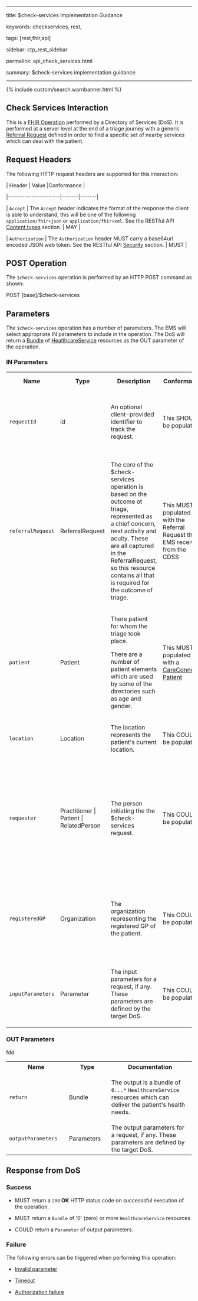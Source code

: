 
---

title: $check-services Implementation Guidance

keywords: checkservices, rest,

tags: [rest,fhir,api]

sidebar: ctp_rest_sidebar

permalink: api_check_services.html

summary: $check-services implementation guidance

---

{% include custom/search.warnbanner.html %}

## Check Services Interaction ##

  

This is a [FHIR Operation](https://www.hl7.org/fhir/stu3/operations.html) performed by a Directory of Services (DoS). It is performed at a server level at the end of a triage journey with a generic [Referral Request](http://hl7.org/fhir/stu3/referralrequest.html) defined in order to find a specific set of nearby services which can deal with the patient.

  

## Request Headers ##

  

The following HTTP request headers are supported for this interaction:

  
  

| Header | Value |Conformance |

|----------------------|-------|-------|

| `Accept` | The `Accept` header indicates the format of the response the client is able to understand, this will be one of the following `application/fhir+json` or `application/fhir+xml`. See the RESTful API [Content types](api_general_guidance.html#content-types) section. | MAY |

| `Authorization` | The `Authorization` header MUST carry a base64url encoded JSON web token. See the RESTful API [Security](api_security.html) section. | MUST |

  

## POST Operation

  

The `$check-services` operation is performed by an HTTP POST command as shown:

  

  

POST [base]/$check-services

  

  

## Parameters ##

  

The `$check-services` operation has a number of parameters. The EMS will select appropriate IN parameters to include in the operation. The DoS will return a [Bundle](http://hl7.org/fhir/stu3/bundle.html) of [HealthcareService](http://hl7.org/fhir/stu3/healthcareservice.html) resources as the OUT parameter of the operation.

  

  

### IN Parameters ##

  

  

<table  style="min-width:100%;width:100%">

  

<tr>

<th  style="width:10%;">Name</th>

<th  style="width:5%;">Type</th>

<th  style="width:35%;">Description</th>

<th  style="width:15%;">Conformance</th>

<th  style="width:35%;">Implementation Guidance</th>

</tr>

  

<tr>

<td><code  class="highlighter-rouge">requestId</code></td>

<td>id</td>

<td>An optional client-provided identifier to track the request.</td>

<td>This SHOULD be populated</td>

<td>

Each invocation of the $check-services method MUST use a unique requestId<br/>

The requestId MUST be locally unique

</td>

</tr>

  

<tr>

<td><code  class="highlighter-rouge">referralRequest</code></td>

<td>ReferralRequest</td>

<td>

The core of the $check-services operation is based on the outcome ot triage, represented as a chief concern, next activity and acuity. These are all captured in the ReferralRequest, so this resource contains all that is required for the outcome of triage.

</td>

<td>This MUST be populated with the Referral Request the EMS received from the CDSS</td>

<td></td>

</tr>

  

<tr>

<td><code  class="highlighter-rouge">patient</code></td>

<td>Patient</td>

<td>

There patient for whom the triage took place.<br/>

There are a number of patient elements which are used by some of the directories such as age and gender.

</td>

<td>This MUST be populated with a <a  href="https://fhir.hl7.org.uk/STU3/StructureDefinition/CareConnect-Patient-1">CareConnect-Patient</a></td>

<td></td>

</tr>

  

<tr>

<td><code  class="highlighter-rouge">location</code></td>

<td>Location</td>

<td>

The location represents the patient's current location.

</td>

<td>This COULD be populated</td>

<td></td>

</tr>

  

<tr>

<td><code  class="highlighter-rouge">requester</code></td>

<td>Practitioner | Patient | RelatedPerson</td>

<td>

The person initiating the the $check-services request.

</td>

<td>This COULD be populated</td>

<td>

The <code  class="highlighter-rouge">requester</code> is the user of the EMS. This will typically be a <code  class="highlighter-rouge">Patient</code> or <code  class="highlighter-rouge">RelatedPerson</code> if the EMS is being used by a member of the public (e.g. a patient-facting public internet system) or a <code  class="highlighter-rouge">Practitioner</code> where there has been an <code  class="highlighter-rouge">initiatingOrganisation</code> as part of the triage.

</td>

</tr>

  

<tr>

<td><code  class="highlighter-rouge">registeredGP</code></td>

<td>Organization</td>

<td>

The organization representing the registered GP of the patient.

</td>

<td>This COULD be populated</td>

<td>

Where populated, this MUST be populated with a <a  href="https://fhir.hl7.org.uk/STU3/StructureDefinition/CareConnect-Organization-1">CareConnect-Organization</a> <br />

Where populated, the Organization MUST specify an <code  class="highlighter-rouge">odsOrganisationCode</code> identifier.

</td>

</tr>

  

<tr>

<td><code  class="highlighter-rouge">inputParameters</code></td>

<td>Parameter</td>

<td>

The input parameters for a request, if any. These parameters are defined by the target DoS.

</td>

<td>This COULD be populated</td>

<td>

</td>

</tr>

  

</table>

  

  

### OUT Parameters ###

  

<table  style="min-width:100%;width:100%">

  

<tr>

<th  style="width:25%;">Name</th>

<th  style="width:20%;">Type</th>

<th  style="width:40%;">Documentation</th>

</tr>fdd

  

<tr>

<td><code  class="highlighter-rouge">return</code></td>

<td>Bundle</td>

<td>

The output is a bundle of <code  class="highlighter-rouge">0...*</code> <code  class="highlighter-rouge">HealthcareService</code> resources which can deliver the patient's health needs.

</td>

</tr>

  

<tr>

<td><code  class="highlighter-rouge">outputParameters</code></td>

<td>Parameters</td>

<td>The output parameters for a request, if any. These parameters are defined by the target DoS.

</td>

</tr>

  

</table>

  
  

## Response from DoS ##

  

  

### Success ###

  

* MUST return a <code  class="highlighter-rouge">200</code> **OK** HTTP status code on successsful execution of the operation.

  

* MUST return a <code  class="highlighter-rouge">Bundle</code> of '0' (zero) or more <code  class="highlighter-rouge">HealthcareService</code> resources.

  

* COULD return a <code  class="highlighter-rouge">Parameter</code> of output parameters.

  

  

### Failure ###

  

The following errors can be triggered when performing this operation:

  

*  [Invalid parameter](api_errorhandling.html#parameters)

  

*  [Timeout](api_errorhandling.html#time-out)

  

*  [Authorization failure](api_errorhandling.html)
<!--stackedit_data:
eyJoaXN0b3J5IjpbMTY0NTIzNzE5NiwtMjAwMDUzMDg5MSwxMD
E4OTY5NjIxLC0xMTI1ODI3MDQ5LC00NjY1MTMxODEsLTIxMjQ1
NzM4NTIsMzAxMzU3MjA1LC01NTEwMzkzNTcsLTU3MTA1MjQ0My
wxOTE3NTI0MDIsMTI1NjI1ODA3MCwxMTQ1NDI1ODMsMTAzODU5
MzE3OF19
-->